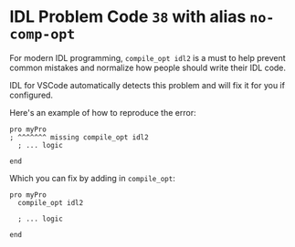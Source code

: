 # IDL Problem Code `38` with alias `no-comp-opt`

For modern IDL programming, `compile_opt idl2` is a must to help prevent common mistakes and normalize how people should write their IDL code.

IDL for VSCode automatically detects this problem and will fix it for you if configured.

Here's an example of how to reproduce the error:

```idl
pro myPro
; ^^^^^^^ missing compile_opt idl2
  ; ... logic

end
```

Which you can fix by adding in `compile_opt`:

```idl
pro myPro
  compile_opt idl2

  ; ... logic

end
```
